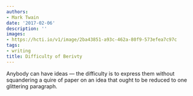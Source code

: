 ```yaml
---
authors:
- Mark Twain
date: '2017-02-06'
description: ''
images:
- https://hcti.io/v1/image/2ba43851-a93c-462a-80f9-573efea7c97c
tags:
- writing
title: Difficulty of Berivty
---
```


Anybody can have ideas — the difficulty is to express them without squandering a quire of paper on an idea that ought to be reduced to one glittering paragraph.